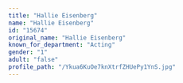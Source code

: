 ```yaml
---
title: "Hallie Eisenberg"
name: "Hallie Eisenberg"
id: "15674"
original_name: "Hallie Eisenberg"
known_for_department: "Acting"
gender: "1"
adult: "false"
profile_path: "/Ykua6KuOe7knXtrfZHUePy1YnS.jpg"
---
```

